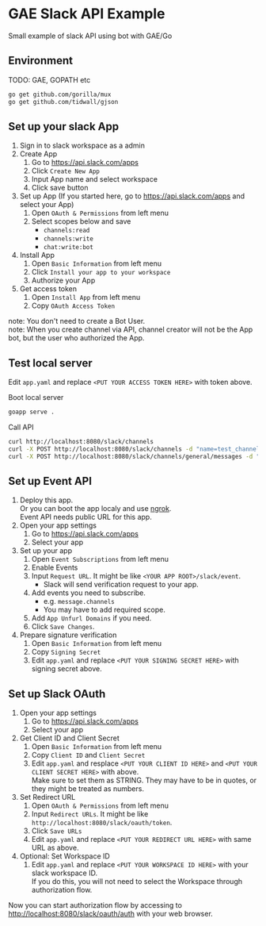 # GAE Slack API Example

Small example of slack API using bot with GAE/Go

## Environment

TODO: GAE, GOPATH etc

```bash
go get github.com/gorilla/mux
go get github.com/tidwall/gjson
```

## Set up your slack App

1. Sign in to slack workspace as a admin
1. Create App
    1. Go to <https://api.slack.com/apps>
    1. Click `Create New App`
    1. Input App name and select workspace
    1. Click save button
1. Set up App (If you started here, go to <https://api.slack.com/apps> and select your App)
    1. Open `OAuth & Permissions` from left menu
    1. Select scopes below and save
        * `channels:read`
        * `channels:write`
        * `chat:write:bot`
1. Install App
    1. Open `Basic Information` from left menu
    1. Click `Install your app to your workspace`
    1. Authorize your App
1. Get access token
    1. Open `Install App` from left menu
    1. Copy `OAuth Access Token`

note: You don't need to create a Bot User.  
note: When you create channel via API, channel creator will not be the App bot, but the user who authorized the App.

## Test local server

Edit `app.yaml` and replace `<PUT YOUR ACCESS TOKEN HERE>` with token above.

Boot local server

```bash
goapp serve .
```

Call API

```bash
curl http://localhost:8080/slack/channels
curl -X POST http://localhost:8080/slack/channels -d "name=test_channel"
curl -X POST http://localhost:8080/slack/channels/general/messages -d "text=MY_MESSAGE"
```

## Set up Event API

1. Deploy this app.  
Or you can boot the app localy and use [ngrok](https://ngrok.com/).  
Event API needs public URL for this app.
1. Open your app settings
    1. Go to <https://api.slack.com/apps>
    1. Select your app
1. Set up your app
    1. Open `Event Subscriptions` from left menu
    1. Enable Events
    1. Input `Request URL`. It might be like `<YOUR APP ROOT>/slack/event`.
        * Slack will send verification request to your app.
    1. Add events you need to subscribe.
        * e.g. `message.channels`
        * You may have to add required scope.
    1. Add `App Unfurl Domains` if you need.
    1. Click `Save Changes`.
1. Prepare signature verification
    1. Open `Basic Information` from left menu
    1. Copy `Signing Secret`
    1. Edit `app.yaml` and replace `<PUT YOUR SIGNING SECRET HERE>` with signing secret above.

## Set up Slack OAuth

1. Open your app settings
    1. Go to <https://api.slack.com/apps>
    1. Select your app
1. Get Client ID and Client Secret
    1. Open `Basic Information` from left menu
    1. Copy `Client ID` and `Client Secret`
    1. Edit `app.yaml` and resplace `<PUT YOUR CLIENT ID HERE>` and `<PUT YOUR CLIENT SECRET HERE>` with above.  
    Make sure to set them as STRING. They may have to be in quotes, or they might be treated as numbers.
1. Set Redirect URL
    1. Open `OAuth & Permissions` from left menu
    1. Input `Redirect URLs`. It might be like `http://localhost:8080/slack/oauth/token`.
    1. Click `Save URLs`
    1. Edit `app.yaml` and replace `<PUT YOUR REDIRECT URL HERE>` with same URL as above.
1. Optional: Set Workspace ID
    1. Edit `app.yaml` and replace `<PUT YOUR WORKSPACE ID HERE>` with your slack workspace ID.  
    If you do this, you will not need to select the Workspace through authorization flow.

Now you can start authorization flow by accessing to <http://localhost:8080/slack/oauth/auth> with your web browser.